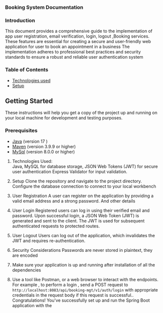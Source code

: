 ### Booking System Documentation

### Introduction
This document provides a comprehensive guide to the implementation 
of app user registration, email verification, login, logout ,Booking services. These features are essential for creating a
secure and user-friendly web application for user to book an appointment in a business 
The implementation adheres to professional best practices and security
standards to ensure a robust and reliable user authentication system</p>

### Table of Contents

 - [Technologies used](#Technologies-used)
 - [Setup](#Setup)

## Getting Started

These instructions will help you get a copy of the project up and running on your local machine for development and testing purposes.

### Prerequisites

- [Java](https://www.java.com/) (version 17 )
- [Maven](https://maven.apache.org/) (version 3.9.9 or higher)
- [MySql](https://www.mysql.com/) (version 8.0.0 or higher)




1. Technologies Used:<br/>Java, MySQL for database storage, JSON Web Tokens (JWT) for secure user authentication
   Express Validator for input validation.
2. Setup
   Clone the repository and navigate to the project directory.
   Configure the database connection to connect to your local workbench

3. User Registration
   A user can register on the application by providing a valid email address and a strong password. And other details
4. User Login
   Registered users can log in using their verified email and password.
   Upon successful login, a JSON Web Token (JWT) is generated and sent to the client.
   The JWT is used for subsequent authenticated requests to protected routes.
5. User Logout
   Users can log out of the application, which invalidates the JWT and requires re-authentication.
6. Security Considerations
   Passwords are never stored in plaintext, they are encoded
7. Make sure your application is up and running after installation of all the dependencies 
8. Use a tool like Postman, or a web browser to interact with the endpoints. For example , to perform a login , send a POST request
   to `http://localhost:8083/api/booking-mgt/v1/auth/login` with appropriate credentials in the request body 
   if this request is successful.. Congratulations! You've successfully set up and run the Spring Boot application with the 
